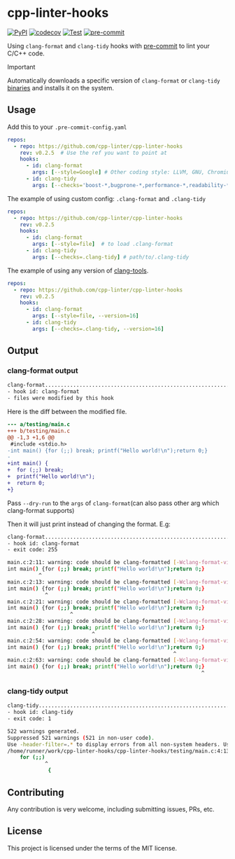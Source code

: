 # cpp-linter-hooks

[![PyPI](https://img.shields.io/pypi/v/cpp-linter-hooks)](https://pypi.org/project/cpp-linter-hooks/)
[![codecov](https://codecov.io/gh/cpp-linter/cpp-linter-hooks/branch/main/graph/badge.svg?token=L74Z3HZ4Y5)](https://codecov.io/gh/cpp-linter/cpp-linter-hooks)
[![Test](https://github.com/cpp-linter/cpp-linter-hooks/actions/workflows/test.yml/badge.svg)](https://github.com/cpp-linter/cpp-linter-hooks/actions/workflows/test.yml)
[![pre-commit](https://img.shields.io/badge/pre--commit-enabled-brightgreen?logo=pre-commit&logoColor=white)](https://github.com/pre-commit/pre-commit)
<!-- [![PyPI - Downloads](https://img.shields.io/pypi/dw/cpp-linter-hooks)](https://pypi.org/project/cpp-linter-hooks/) -->


Using `clang-format` and `clang-tidy` hooks with [pre-commit](https://pre-commit.com/) to lint your C/C++ code.

> [!IMPORTANT]  
> Automatically downloads a specific version of `clang-format` or `clang-tidy` [binaries](https://github.com/cpp-linter/clang-tools-static-binaries) and installs it on the system.

## Usage

Add this to your `.pre-commit-config.yaml`

```yaml
repos:
  - repo: https://github.com/cpp-linter/cpp-linter-hooks
    rev: v0.2.5  # Use the ref you want to point at
    hooks:
      - id: clang-format
        args: [--style=Google] # Other coding style: LLVM, GNU, Chromium, Microsoft, Mozilla, WebKit.
      - id: clang-tidy
        args: [--checks='boost-*,bugprone-*,performance-*,readability-*,portability-*,modernize-*,clang-analyzer-*,cppcoreguidelines-*']
```

The example of using custom config: `.clang-format` and `.clang-tidy`

```yaml
repos:
  - repo: https://github.com/cpp-linter/cpp-linter-hooks
    rev: v0.2.5
    hooks:
      - id: clang-format
        args: [--style=file]  # to load .clang-format
      - id: clang-tidy
        args: [--checks=.clang-tidy] # path/to/.clang-tidy
```

The example of using any version of [clang-tools](https://github.com/cpp-linter/clang-tools-pip?tab=readme-ov-file#supported-versions).

```yaml
repos:
  - repo: https://github.com/cpp-linter/cpp-linter-hooks
    rev: v0.2.5
    hooks:
      - id: clang-format
        args: [--style=file, --version=16]
      - id: clang-tidy
        args: [--checks=.clang-tidy, --version=16]
```

## Output

### clang-format output

```bash
clang-format.............................................................Failed
- hook id: clang-format
- files were modified by this hook
```

Here is the diff between the modified file.

```diff
--- a/testing/main.c
+++ b/testing/main.c
@@ -1,3 +1,6 @@
 #include <stdio.h>
-int main() {for (;;) break; printf("Hello world!\n");return 0;}
-
+int main() {
+  for (;;) break;
+  printf("Hello world!\n");
+  return 0;
+}
```

Pass `--dry-run` to the `args` of `clang-format`(can also pass other arg which clang-format supports)

Then it will just print instead of changing the format. E.g:

```bash
clang-format.............................................................Failed
- hook id: clang-format
- exit code: 255

main.c:2:11: warning: code should be clang-formatted [-Wclang-format-violations]
int main() {for (;;) break; printf("Hello world!\n");return 0;}
          ^
main.c:2:13: warning: code should be clang-formatted [-Wclang-format-violations]
int main() {for (;;) break; printf("Hello world!\n");return 0;}
            ^
main.c:2:21: warning: code should be clang-formatted [-Wclang-format-violations]
int main() {for (;;) break; printf("Hello world!\n");return 0;}
                    ^
main.c:2:28: warning: code should be clang-formatted [-Wclang-format-violations]
int main() {for (;;) break; printf("Hello world!\n");return 0;}
                           ^
main.c:2:54: warning: code should be clang-formatted [-Wclang-format-violations]
int main() {for (;;) break; printf("Hello world!\n");return 0;}
                                                     ^
main.c:2:63: warning: code should be clang-formatted [-Wclang-format-violations]
int main() {for (;;) break; printf("Hello world!\n");return 0;}
                                                              ^
```

### clang-tidy output

```bash
clang-tidy...............................................................Failed
- hook id: clang-tidy
- exit code: 1

522 warnings generated.
Suppressed 521 warnings (521 in non-user code).
Use -header-filter=.* to display errors from all non-system headers. Use -system-headers to display errors from system headers as well.
/home/runner/work/cpp-linter-hooks/cpp-linter-hooks/testing/main.c:4:13: warning: statement should be inside braces [readability-braces-around-statements]
    for (;;)
            ^
             {

```

## Contributing

Any contribution is very welcome, including submitting issues, PRs, etc.

## License

This project is licensed under the terms of the MIT license.
